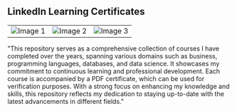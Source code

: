 ## LinkedIn Learning Certificates

<table>
  <tr>
    <td>
      <img src="image1.jpg" alt="Image 1">
    </td>
    <td>
      <img src="image2.jpg" alt="Image 2">
    </td>
    <td>
      <img src="image3.jpg" alt="Image 3">
    </td>
  </tr>
</table>



"This repository serves as a comprehensive collection of courses I have completed over the years, spanning various domains such as business, programming languages, databases, and data science. It showcases my commitment to continuous learning and professional development. Each course is accompanied by a PDF certificate, which can be used for verification purposes. With a strong focus on enhancing my knowledge and skills, this repository reflects my dedication to staying up-to-date with the latest advancements in different fields."




